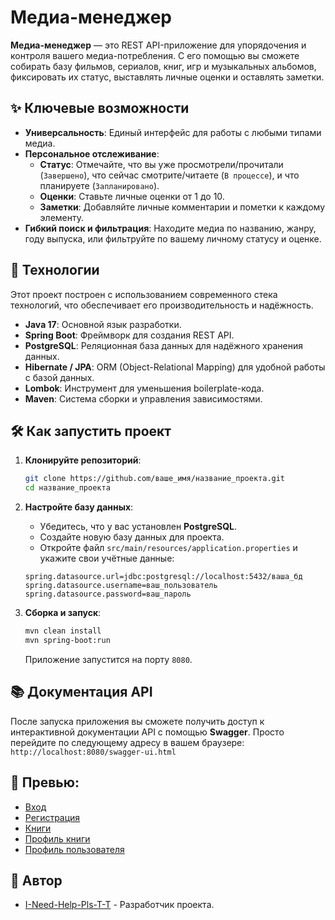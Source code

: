 # Медиа-менеджер

**Медиа-менеджер** — это REST API-приложение для упорядочения и контроля вашего медиа-потребления. С его помощью вы сможете собирать базу фильмов, сериалов, книг, игр и музыкальных альбомов, фиксировать их статус, выставлять личные оценки и оставлять заметки.

## ✨ Ключевые возможности

* **Универсальность**: Единый интерфейс для работы с любыми типами медиа.
* **Персональное отслеживание**:
    * **Статус**: Отмечайте, что вы уже просмотрели/прочитали (`Завершено`), что сейчас смотрите/читаете (`В процессе`), и что планируете (`Запланировано`).
    * **Оценки**: Ставьте личные оценки от 1 до 10.
    * **Заметки**: Добавляйте личные комментарии и пометки к каждому элементу.
* **Гибкий поиск и фильтрация**: Находите медиа по названию, жанру, году выпуска, или фильтруйте по вашему личному статусу и оценке.

## 🚀 Технологии

Этот проект построен с использованием современного стека технологий, что обеспечивает его производительность и надёжность.

* **Java 17**: Основной язык разработки.
* **Spring Boot**: Фреймворк для создания REST API.
* **PostgreSQL**: Реляционная база данных для надёжного хранения данных.
* **Hibernate / JPA**: ORM (Object-Relational Mapping) для удобной работы с базой данных.
* **Lombok**: Инструмент для уменьшения boilerplate-кода.
* **Maven**: Система сборки и управления зависимостями.

## 🛠️ Как запустить проект

1.  **Клонируйте репозиторий**:

    ```bash
    git clone https://github.com/ваше_имя/название_проекта.git
    cd название_проекта
    ```

2.  **Настройте базу данных**:

    * Убедитесь, что у вас установлен **PostgreSQL**.
    * Создайте новую базу данных для проекта.
    * Откройте файл `src/main/resources/application.properties` и укажите свои учётные данные:

    <!-- end list -->

    ```properties
    spring.datasource.url=jdbc:postgresql://localhost:5432/ваша_бд
    spring.datasource.username=ваш_пользователь
    spring.datasource.password=ваш_пароль
    ```

3.  **Сборка и запуск**:

    ```bash
    mvn clean install
    mvn spring-boot:run
    ```

    Приложение запустится на порту `8080`.

## 📚 Документация API

После запуска приложения вы сможете получить доступ к интерактивной документации API с помощью **Swagger**. Просто перейдите по следующему адресу в вашем браузере:
`http://localhost:8080/swagger-ui.html`

## 📄 **Превью**:

* [Вход](./images/Login.png)
* [Регистрация](./images/Register.png)
* [Книги](./images/Books.png)
* [Профиль книги](./images/Books_profile.png)
* [Профиль пользователя](./images/User_Profile.png)

## 👥 Автор

* [I-Need-Help-Pls-T-T](https://github.com/I-Need-Help-Pls-T-T) - Разработчик проекта.
